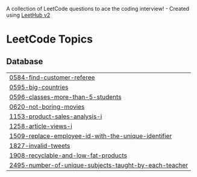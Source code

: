 A collection of LeetCode questions to ace the coding interview! - Created using [LeetHub v2](https://github.com/arunbhardwaj/LeetHub-2.0)
<!---LeetCode Topics Start-->
# LeetCode Topics
## Database
|  |
| ------- |
| [0584-find-customer-referee](https://github.com/nikhilmahapatro/Leetcode_SQL/tree/master/0584-find-customer-referee) |
| [0595-big-countries](https://github.com/nikhilmahapatro/Leetcode_SQL/tree/master/0595-big-countries) |
| [0596-classes-more-than-5-students](https://github.com/nikhilmahapatro/Leetcode_SQL/tree/master/0596-classes-more-than-5-students) |
| [0620-not-boring-movies](https://github.com/nikhilmahapatro/Leetcode_SQL/tree/master/0620-not-boring-movies) |
| [1153-product-sales-analysis-i](https://github.com/nikhilmahapatro/Leetcode_SQL/tree/master/1153-product-sales-analysis-i) |
| [1258-article-views-i](https://github.com/nikhilmahapatro/Leetcode_SQL/tree/master/1258-article-views-i) |
| [1509-replace-employee-id-with-the-unique-identifier](https://github.com/nikhilmahapatro/Leetcode_SQL/tree/master/1509-replace-employee-id-with-the-unique-identifier) |
| [1827-invalid-tweets](https://github.com/nikhilmahapatro/Leetcode_SQL/tree/master/1827-invalid-tweets) |
| [1908-recyclable-and-low-fat-products](https://github.com/nikhilmahapatro/Leetcode_SQL/tree/master/1908-recyclable-and-low-fat-products) |
| [2495-number-of-unique-subjects-taught-by-each-teacher](https://github.com/nikhilmahapatro/Leetcode_SQL/tree/master/2495-number-of-unique-subjects-taught-by-each-teacher) |
<!---LeetCode Topics End-->